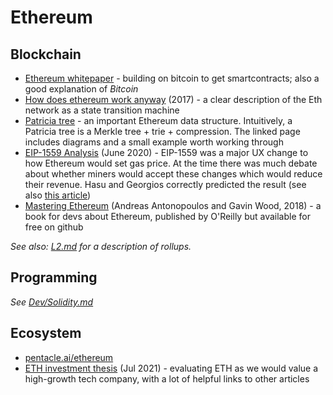 Ethereum
==========

## Blockchain
* [Ethereum whitepaper](https://ethereum.org/en/whitepaper/) -
  building on bitcoin to get smartcontracts; also a good explanation of _Bitcoin_
* [How does ethereum work anyway](https://www.preethikasireddy.com/post/how-does-ethereum-work-anyway) (2017) -
  a clear description of the Eth network as a state transition machine
* [Patricia tree](https://eth.wiki/fundamentals/patricia-tree) -
  an important Ethereum data structure. Intuitively, a Patricia tree is a Merkle tree + trie + compression.
  The linked page includes diagrams and a small example worth working through
* [EIP-1559 Analysis](https://insights.deribit.com/market-research/analysis-of-eip-1559/) (June 2020) -
  EIP-1559 was a major UX change to how Ethereum would set gas price.  At the time there was much
  debate about whether miners would accept these changes which would reduce their revenue.  Hasu and
  Georgios correctly predicted the result (see also
  [this article](https://insights.deribit.com/market-research/miners-will-accept-eip-1559-here-is-why/))
* [Mastering Ethereum](https://github.com/ethereumbook/ethereumbook) (Andreas Antonopoulos and Gavin Wood, 2018) -
  a book for devs about Ethereum, published by O'Reilly but available for free on github

_See also: [L2.md](../L2.md) for a description of rollups._

## Programming
_See [Dev/Solidity.md](../Dev/Solidity.md)_
  
## Ecosystem
* [pentacle.ai/ethereum](https://pentacle.ai/ethereum)
* [ETH investment thesis](https://vineyardholdings.net/2021/07/31/ethereum/) (Jul 2021) -
  evaluating ETH as we would value a high-growth tech company, with a lot of helpful links to other articles
